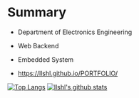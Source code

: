 # Summary
- Department of Electronics Engineering
- Web Backend
- Embedded System
   
- <https://llshl.github.io/PORTFOLIO/>
   
[![Top Langs](https://github-readme-stats.vercel.app/api/top-langs/?username=llshl&layout=demo)](https://github.com/llshl/github-readme-stats)
[![llshl's github stats](https://github-readme-stats.vercel.app/api?username=llshl)](https://github.com/llshl/github-readme-stats)




